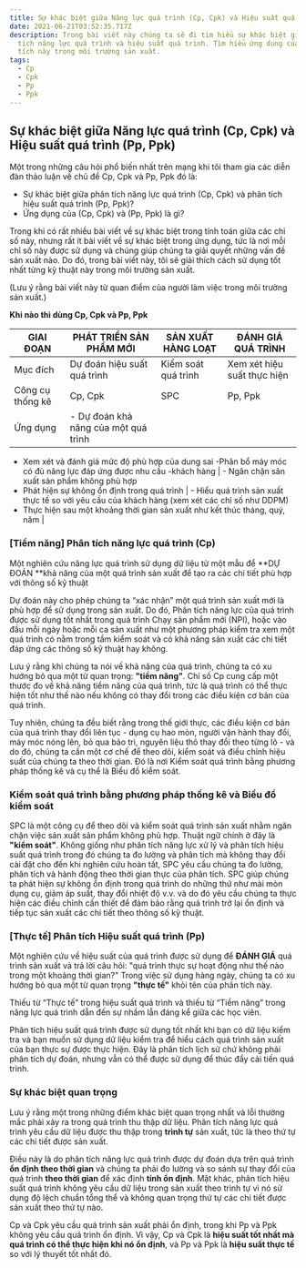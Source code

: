 ```yaml
---
title: Sự khác biệt giữa Năng lực quá trình (Cp, Cpk) và Hiệu suất quá trình (Pp, Ppk)
date: 2021-06-21T03:52:35.717Z
description: Trong bài viết này chúng ta sẽ đi tìm hiểu sự khác biệt giữa phân
  tích năng lực quá trình và hiệu suất quá trình. Tìm hiểu ứng dụng của mỗi phân
  tích này trong môi trường sản xuất.
tags:
  - Cp
  - Cpk
  - Pp
  - Ppk
---
```

## **Sự khác biệt giữa Năng lực quá trình (Cp, Cpk) và Hiệu suất quá trình (Pp, Ppk)**

Một trong những câu hỏi phổ biến nhất trên mạng khi tôi tham gia các diễn đàn thảo luận về chủ đề Cp, Cpk và Pp, Ppk đó là:



*   Sự khác biệt giữa phân tích năng lực quá trình (Cp, Cpk) và phân tích hiệu suất quá trình (Pp, Ppk)?
*   Ứng dụng của (Cp, Cpk) và (Pp, Ppk) là gì?

Trong khi có rất nhiều bài viết về sự khác biệt trong tính toán giữa các chỉ số này, nhưng rất ít bài viết về sự khác biệt trong ứng dụng, tức là nơi mỗi chỉ số này được sử dụng và chúng giúp chúng ta giải quyết những vấn đề sản xuất nào. Do đó, trong bài viết này, tôi sẽ giải thích cách sử dụng tốt nhất từng kỹ thuật này trong môi trường sản xuất.

(Lưu ý rằng bài viết này từ quan điểm của người làm việc trong môi trường sản xuất.)

**Khi nào thì dùng Cp, Cpk và Pp, Ppk**

| GIAI ĐOẠN        | PHÁT TRIỂN SẢN PHẨM MỚI                                                                                                                                 | SẢN XUẤT HÀNG LOẠT                                                                       | ĐÁNH GIÁ QUÁ TRÌNH                                                                                                                                                       |
|------------------|---------------------------------------------------------------------------------------------------------------------------------------------------------|------------------------------------------------------------------------------------------|--------------------------------------------------------------------------------------------------------------------------------------------------------------------------|
| Mục đích         | Dự đoán hiệu suất quá trình                                                                                                                             | Kiểm soát quá trình                                                                      | Xem xét hiệu suất thực hiện                                                                                                                                              |
| Công cụ thống kê | Cp, Cpk                                                                                                                                                 | SPC                                                                                      | Pp, Ppk                                                                                                                                                                  |
| Ứng dụng         | - Dự đoán khả năng của một quá trình
- Xem xét và đánh giá mức độ phù hợp của dung sai
-Phân bổ máy móc có đủ năng lực đáp ứng được nhu cầu -khách hàng | - Ngăn chặn sản xuất sản phẩm không phù hợp
- Phát hiện sự không ổn định trong quá trình | - Hiểu quá trình sản xuất thực tế so với yêu cầu của khách hàng (xem xét các chỉ số như DDPM)
- Thực hiện sau một khoảng thời gian sản xuất như kết thúc tháng, quý, năm |



### **[Tiềm năng] Phân tích năng lực quá trình (Cp)**

Một nghiên cứu năng lực quá trình sử dụng dữ liệu từ một mẫu để **DỰ ĐOÁN **khả năng của một quá trình sản xuất để tạo ra các chi tiết phù hợp với thông số kỹ thuật

Dự đoán này cho phép chúng ta “xác nhận” một quá trình sản xuất mới là phù hợp để sử dụng trong sản xuất. Do đó, Phân tích năng lực của quá trình được sử dụng tốt nhất trong quá trình Chạy sản phẩm mới (NPI), hoặc vào đầu mỗi ngày hoặc mỗi ca sản xuất như một phương pháp kiểm tra xem một quá trình có nằm trong tầm kiểm soát và có khả năng sản xuất các chi tiết đáp ứng các thông số kỹ thuật hay không.

Lưu ý rằng khi chúng ta nói về khả năng của quá trình, chúng ta có xu hướng bỏ qua một từ quan trọng: **"tiềm năng"**. Chỉ số Cp cung cấp một thước đo về khả năng tiềm năng của quá trình, tức là quá trình có thể thực hiện tốt như thế nào nếu không có thay đổi trong các điều kiện cơ bản của quá trình.

Tuy nhiên, chúng ta đều biết rằng trong thế giới thực, các điều kiện cơ bản của quá trình thay đổi liên tục - dụng cụ hao mòn, người vận hành thay đổi, máy móc nóng lên, bỏ qua bảo trì, nguyên liệu thô thay đổi theo từng lô - và do đó, chúng ta cần một cơ chế để theo dõi, kiểm soát và điều chỉnh hiệu suất của chúng ta theo thời gian. Đó là nơi Kiểm soát quá trình bằng phương pháp thống kê và cụ thể là Biểu đồ kiểm soát. 


### **Kiểm soát quá trình bằng phương pháp thống kê và Biểu đồ kiểm soát**

SPC là một công cụ để theo dõi và kiểm soát quá trình sản xuất nhằm ngăn chặn việc sản xuất sản phẩm không phù hợp. Thuật ngữ chính ở đây là **"kiểm soát"**. Không giống như phân tích năng lực xử lý và phân tích hiệu suất quá trình trong đó chúng ta đo lường và phân tích mà không thay đổi cài đặt cho đến khi nghiên cứu hoàn tất, SPC yêu cầu chúng ta đo lường, phân tích và hành động theo thời gian thực của phân tích. SPC giúp chúng ta phát hiện sự không ổn định trong quá trình do những thứ như mài mòn dụng cụ, giảm áp suất, thay đổi nhiệt độ v.v. và do đó yêu cầu chúng ta thực hiện các điều chỉnh cần thiết để đảm bảo rằng quá trình trở lại ổn định và tiếp tục sản xuất các chi tiết theo thông số kỹ thuật.


### **[Thực tế] Phân tích Hiệu suất quá trình (Pp)**

Một nghiên cứu về hiệu suất của quá trình được sử dụng để **ĐÁNH GIÁ** quá trình sản xuất và trả lời câu hỏi: "quá trình thực sự hoạt động như thế nào trong một khoảng thời gian?" Trong việc sử dụng hàng ngày, chúng ta có xu hướng bỏ qua một từ quan trọng  **"thực tế"** khỏi tên của phân tích này.

Thiếu từ “Thực tế” trong hiệu suất quá trình và thiếu từ “Tiềm năng” trong năng lực quá trình dẫn đến sự nhầm lẫn đáng kể giữa các học viên.

Phân tích hiệu suất quá trình được sử dụng tốt nhất khi bạn có dữ liệu kiểm tra và bạn muốn sử dụng dữ liệu kiểm tra để hiểu cách quá trình sản xuất của bạn thực sự được thực hiện. Đây là phân tích lịch sử chứ không phải phân tích dự đoán, nhưng vẫn có thể được sử dụng để thúc đẩy cải tiến quá trình.


### **Sự khác biệt quan trọng**

Lưu ý rằng một trong những điểm khác biệt quan trọng nhất và lỗi thường mắc phải xảy ra trong quá trình thu thập dữ liệu. Phân tích năng lực quá trình yêu cầu dữ liệu được thu thập trong **trình tự** sản xuất, tức là theo thứ tự các chi tiết được sản xuất.

Điều này là do phân tích năng lực quá trình được dự đoán dựa trên quá trình **ổn định theo thời gian** và chúng ta phải đo lường và so sánh sự thay đổi của quá trình **theo thời gian** để xác định **tính ổn định**. Mặt khác, phân tích hiệu suất quá trình không yêu cầu dữ liệu trong sản xuất theo trình tự vì nó sử dụng độ lệch chuẩn tổng thể và không quan trọng thứ tự các chi tiết được sản xuất theo thứ tự nào.

Cp và Cpk yêu cầu quá trình sản xuất phải ổn định, trong khi Pp và Ppk không yêu cầu quá trình ổn định. Vì vậy, Cp và Cpk là **hiệu suất tốt nhất mà quá trình có thể thực hiện khi nó ổn định**, và Pp và Ppk là **hiệu suất thực tế** so với lý thuyết tốt nhất đó.